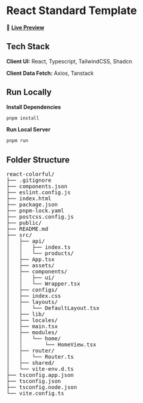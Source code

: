 # React Standard Template

🎨 **[Live Preview](https://colorful-scaffa.vercel.app)**

## Tech Stack

**Client UI:** React, Typescript, TailwindCSS, Shadcn

**Client Data Fetch:** Axios, Tanstack

## Run Locally

**Install Dependencies**

```sh
pnpm install
```

**Run Local Server**

```sh
pnpm run
```

## Folder Structure

<pre>
react-colorful/
├── .gitignore
├── components.json
├── eslint.config.js
├── index.html
├── package.json
├── pnpm-lock.yaml
├── postcss.config.js
├── public/
├── README.md
├── src/
│   ├── api/
│   │   ├── index.ts
│   │   └── products/
│   ├── App.tsx
│   ├── assets/
│   ├── components/
│   │   ├── ui/
│   │   └── Wrapper.tsx
│   ├── configs/
│   ├── index.css
│   ├── layouts/
│   │   └── DefaultLayout.tsx
│   ├── lib/
│   ├── locales/
│   ├── main.tsx
│   ├── modules/
│   │   └── home/
│   │       └── HomeView.tsx
│   ├── router/
│   │   └── Router.ts
│   ├── shared/
│   └── vite-env.d.ts
├── tsconfig.app.json
├── tsconfig.json
├── tsconfig.node.json
└── vite.config.ts
</pre>
